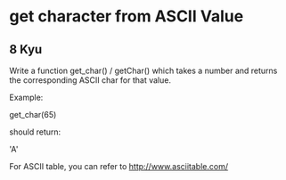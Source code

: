 # get character from ASCII Value
## 8 Kyu

Write a function get_char() / getChar() which takes a number and returns the corresponding ASCII char for that value.

Example:

get_char(65)

should return:

'A'

For ASCII table, you can refer to http://www.asciitable.com/

